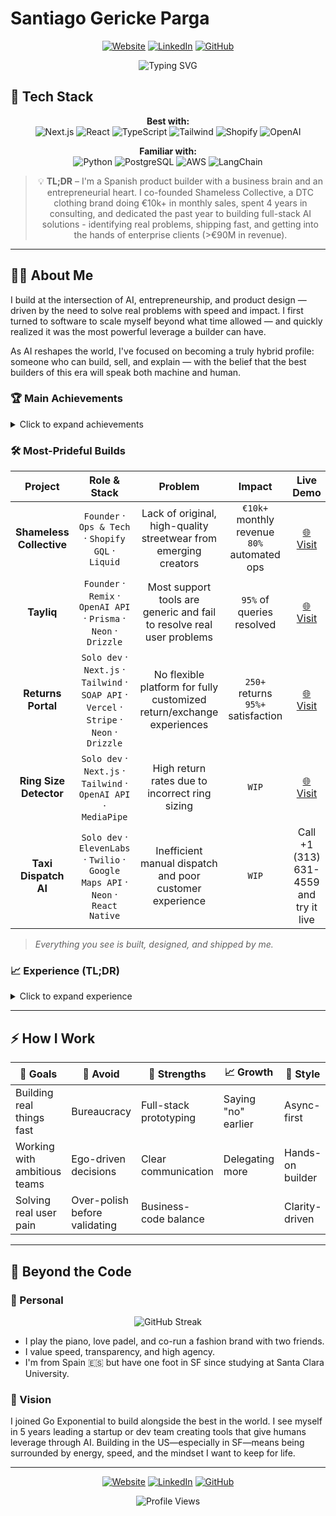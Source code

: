 # Santiago Gericke Parga

<div align="center">

[![Website](https://img.shields.io/badge/Website-santiago--gericke.dev-2ea44f)](https://www.santiago-gericke.dev)
[![LinkedIn](https://img.shields.io/badge/LinkedIn-Connect-blue)](https://www.linkedin.com/in/santiago-gericke-parga/)
[![GitHub](https://img.shields.io/badge/GitHub-Follow-lightgrey)](https://github.com/gericke98)

<img src="https://readme-typing-svg.herokuapp.com?font=Fira+Code&weight=500&size=40&pause=1000&color=2EA44F&center=true&vCenter=true&width=600&height=100&lines=Product+Builder;AI+Enthusiast;Full-Stack+Developer;Entrepreneur" alt="Typing SVG" />

</div>

## 🚀 Tech Stack

<div align="center">

**Best with:**  
![Next.js](https://img.shields.io/badge/Next.js-black?style=for-the-badge&logo=next.js&logoColor=white)
![React](https://img.shields.io/badge/React-20232A?style=for-the-badge&logo=react&logoColor=61DAFB)
![TypeScript](https://img.shields.io/badge/TypeScript-007ACC?style=for-the-badge&logo=typescript&logoColor=white)
![Tailwind](https://img.shields.io/badge/Tailwind_CSS-38B2AC?style=for-the-badge&logo=tailwind-css&logoColor=white)
![Shopify](https://img.shields.io/badge/Shopify-7AB55C?style=for-the-badge&logo=Shopify&logoColor=white)
![OpenAI](https://img.shields.io/badge/OpenAI-412991?style=for-the-badge&logo=openai&logoColor=white)

**Familiar with:**  
![Python](https://img.shields.io/badge/Python-3776AB?style=for-the-badge&logo=python&logoColor=white)
![PostgreSQL](https://img.shields.io/badge/PostgreSQL-316192?style=for-the-badge&logo=postgresql&logoColor=white)
![AWS](https://img.shields.io/badge/Amazon_AWS-232F3E?style=for-the-badge&logo=amazon-aws&logoColor=white)
![LangChain](https://img.shields.io/badge/LangChain-FF6B6B?style=for-the-badge&logo=langchain&logoColor=white)

</div>

<div align="center">

> 💡 **TL;DR** – I'm a Spanish product builder with a business brain and an entrepreneurial heart. I co-founded Shameless Collective, a DTC clothing brand doing €10k+ in monthly sales, spent 4 years in consulting, and dedicated the past year to building full-stack AI solutions - identifying real problems, shipping fast, and getting into the hands of enterprise clients (>€90M in revenue).

</div>

---

## 👨‍💻 About Me

I build at the intersection of AI, entrepreneurship, and product design — driven by the need to solve real problems with speed and impact. I first turned to software to scale myself beyond what time allowed — and quickly realized it was the most powerful leverage a builder can have.

As AI reshapes the world, I've focused on becoming a truly hybrid profile: someone who can build, sell, and explain — with the belief that the best builders of this era will speak both machine and human.

### 🏆 Main Achievements

<details>
<summary>Click to expand achievements</summary>

- **Shameless Collective.** Co-founded a DTC fashion brand, scaled to €10k+/month. Automated all ops — from order processing to invoicing and logistics — with custom-built tools.
- **Returns Portal.** Built a fully-automated returns portal for Shameless, integrating Shopify, Correos (shipping), and Stripe. Processed 250+ returns/exchanges with highly positive user feedback.
- **Tayliq.** Built an AI-native customer support app for Shopify brands. Currently validating with early users and in talks with a €90M+ fashion brand.
- **Ring Size Detection App.** Computer vision tool to estimate ring sizes from hand photos. Built for a jewelry brand with €500k+ annual revenue (currently in validation).
- **Taxi Dispatch AI System.** Voice-powered dispatch platform for a Radiotaxi company — includes a driver app, geolocation tracking, and AI call handling (in progress).

</details>

### 🛠️ Most-Prideful Builds

<div align="center">

|         Project          |                                        Role & Stack                                         |                                Problem                                |                     Impact                     |                        Live Demo                        |
| :----------------------: | :-----------------------------------------------------------------------------------------: | :-------------------------------------------------------------------: | :--------------------------------------------: | :-----------------------------------------------------: |
| **Shameless Collective** |                     `Founder` · `Ops & Tech` · `Shopify GQL` · `Liquid`                     |   Lack of original, high-quality streetwear from emerging creators    | `€10k+` monthly revenue<br>`80%` automated ops |       [🌐 Visit](https://shamelesscollective.com)       |
|        **Tayliq**        |             `Founder` · `Remix` · `OpenAI API` · `Prisma` · `Neon` · `Drizzle`              | Most support tools are generic and fail to resolve real user problems |           `95%` of queries resolved            |       [🌐 Visit](https://shamelesscollective.com)       |
|    **Returns Portal**    | `Solo dev` · `Next.js` · `Tailwind` · `SOAP API` · `Vercel` · `Stripe` · `Neon` · `Drizzle` | No flexible platform for fully customized return/exchange experiences |     `250+` returns<br>`95%+` satisfaction      | [🌐 Visit](https://www.shamelesscollective-returns.com) |
|  **Ring Size Detector**  |              `Solo dev` · `Next.js` · `Tailwind` · `OpenAI API` · `MediaPipe`               |            High return rates due to incorrect ring sizing             |                     `WIP`                      |        [🌐 Visit](https://tayliqsize.vercel.app)        |
|   **Taxi Dispatch AI**   |     `Solo dev` · `ElevenLabs` · `Twilio` · `Google Maps API` · `Neon` · `React Native`      |       Inefficient manual dispatch and poor customer experience        |                     `WIP`                      |         Call +1 (313) 631-4559 and try it live          |

</div>

> _Everything you see is built, designed, and shipped by me._

### 📈 Experience (TL;DR)

<details>
<summary>Click to expand experience</summary>

- **CEO / Co-founder – Tayliq** – _2025–present._ Building a customer support platform for DTC brands. Currently in talks to deploy with a €90M+ fashion brand.
- **Co-founder – Shameless Collective** – _2016–present._ Bootstrapped DTC fashion brand, now operating at €10k+ monthly revenue.
- **Senior Data Associate – Monstarlab / Metyis** – _2022–2025._ Led the development of advanced analytics and forecasting models for global F&B clients.
- **Industrial Engineering & MBA** – ICAI / ICADE
- 20+ side projects across full-stack & AI product building

</details>

---

## ⚡ How I Work

<div align="center">

| 🎯 Goals                     | 🚫 Avoid                      | 💪 Strengths           | 📈 Growth           | 🎨 Style         |
| ---------------------------- | ----------------------------- | ---------------------- | ------------------- | ---------------- |
| Building real things fast    | Bureaucracy                   | Full-stack prototyping | Saying "no" earlier | Async-first      |
| Working with ambitious teams | Ego-driven decisions          | Clear communication    | Delegating more     | Hands-on builder |
| Solving real user pain       | Over-polish before validating | Business-code balance  |                     | Clarity-driven   |

</div>

---

## 🎯 Beyond the Code

### 🎹 Personal

<div align="center">

<img src="https://github-readme-streak-stats.herokuapp.com/?user=santigericke&theme=radical" alt="GitHub Streak" />

</div>

- I play the piano, love padel, and co-run a fashion brand with two friends.
- I value speed, transparency, and high agency.
- I'm from Spain 🇪🇸 but have one foot in SF since studying at Santa Clara University.

### 🌟 Vision

I joined Go Exponential to build alongside the best in the world. I see myself in 5 years leading a startup or dev team creating tools that give humans leverage through AI. Building in the US—especially in SF—means being surrounded by energy, speed, and the mindset I want to keep for life.

---

<div align="center">

[![Website](https://img.shields.io/badge/Website-santiago--gericke.dev-2ea44f)](https://www.santiago-gericke.dev)
[![LinkedIn](https://img.shields.io/badge/LinkedIn-Connect-blue)](https://www.linkedin.com/in/santiago-gericke-parga/)
[![GitHub](https://img.shields.io/badge/GitHub-Follow-lightgrey)](https://github.com/santigericke)

<img src="https://komarev.com/ghpvc/?username=santigericke&style=flat-square&color=blue" alt="Profile Views"/>

</div>
